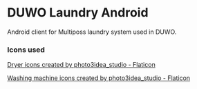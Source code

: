 # DUWO Laundry Android

Android client for Multiposs laundry system used in DUWO. 



### Icons used

<a href="https://www.flaticon.com/free-icons/dryer" title="dryer icons">Dryer icons created by photo3idea_studio - Flaticon</a>

<a href="https://www.flaticon.com/free-icons/washing-machine" title="washing machine icons">Washing machine icons created by photo3idea_studio - Flaticon</a>
